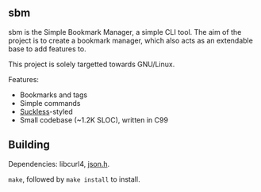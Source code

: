 sbm
---
sbm is the Simple Bookmark Manager, a simple CLI tool. The aim of the project is to create a bookmark manager, which also acts as an extendable base to add features to.

This project is solely targetted towards GNU/Linux.

Features:
- Bookmarks and tags
- Simple commands
- [Suckless](https://suckless.org/philosophy/)-styled
- Small codebase (~1.2K SLOC), written in C99

Building
--------
Dependencies: libcurl4, [json.h](https://github.com/sheredom/json.h).

`make`, followed by `make install` to install.
